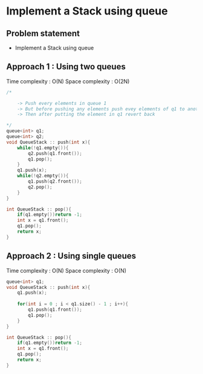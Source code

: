 # Implement a Stack using queue

## Problem statement

- Implement a Stack using  queue

## Approach 1 : Using two queues

Time complexity : O(N) 
Space complexity : O(2N)

```cpp
/*

    -> Push every elements in queue 1
    -> But before pushing any elements push evey elements of q1 to another queue q2
    -> Then after putting the element in q1 revert back

*/
queue<int> q1;
queue<int> q2;
void QueueStack :: push(int x){
    while(!q1.empty()){
        q2.push(q1.front());
        q1.pop();
    }
    q1.push(x);
    while(!q2.empty()){
        q1.push(q2.front());
        q2.pop();
    }
}

int QueueStack :: pop(){
    if(q1.empty())return -1;
    int x = q1.front();
    q1.pop();
    return x;
}
```

## Approach 2 : Using single queues

Time complexity : O(N) 
Space complexity : O(N)

```cpp
queue<int> q1;
void QueueStack :: push(int x){
    q1.push(x);
    
    for(int i = 0 ; i < q1.size() - 1 ; i++){
        q1.push(q1.front());
        q1.pop();
    }
}

int QueueStack :: pop(){
    if(q1.empty())return -1;
    int x = q1.front();
    q1.pop();
    return x;
}

```